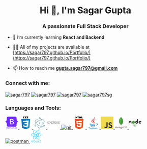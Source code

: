 <h1 align="center">Hi 👋, I'm Sagar Gupta</h1>
<h3 align="center">A passionate Full Stack Developer</h3>

- 🌱 I’m currently learning **React and Backend**

- 👨‍💻 All of my projects are available at [https://sagar797.github.io/Portfolio/](https://sagar797.github.io/Portfolio/)

- 📫 How to reach me **gupta.sagar797@gmail.com**

<h3 align="left">Connect with me:</h3>
<p align="left">
<a href="https://twitter.com/sagar797" target="blank"><img align="center" src="https://cdn.jsdelivr.net/npm/simple-icons@3.0.1/icons/twitter.svg" alt="sagar797" height="30" width="40" /></a>
<a href="https://linkedin.com/in/sagar797" target="blank"><img align="center" src="https://cdn.jsdelivr.net/npm/simple-icons@3.0.1/icons/linkedin.svg" alt="sagar797" height="30" width="40" /></a>
<a href="https://www.codechef.com/users/sagar797" target="blank"><img align="center" src="https://cdn.jsdelivr.net/npm/simple-icons@3.1.0/icons/codechef.svg" alt="sagar797" height="30" width="40" /></a>
<a href="https://www.leetcode.com/sagar797sg" target="blank"><img align="center" src="https://cdn.jsdelivr.net/npm/simple-icons@3.0.1/icons/leetcode.svg" alt="sagar797sg" height="30" width="40" /></a>
</p>

<h3 align="left">Languages and Tools:</h3>
<p align="left"> <a href="https://getbootstrap.com" target="_blank"> <img src="https://raw.githubusercontent.com/devicons/devicon/master/icons/bootstrap/bootstrap-plain-wordmark.svg" alt="bootstrap" width="40" height="40"/> </a> <a href="https://www.w3schools.com/css/" target="_blank"> <img src="https://raw.githubusercontent.com/devicons/devicon/master/icons/css3/css3-original-wordmark.svg" alt="css3" width="40" height="40"/> </a> <a href="https://www.electronjs.org" target="_blank"> <img src="https://raw.githubusercontent.com/devicons/devicon/master/icons/electron/electron-original.svg" alt="electron" width="40" height="40"/> </a> <a href="https://expressjs.com" target="_blank"> <img src="https://raw.githubusercontent.com/devicons/devicon/master/icons/express/express-original-wordmark.svg" alt="express" width="40" height="40"/> </a> <a href="https://git-scm.com/" target="_blank"> <img src="https://www.vectorlogo.zone/logos/git-scm/git-scm-icon.svg" alt="git" width="40" height="40"/> </a> <a href="https://www.w3.org/html/" target="_blank"> <img src="https://raw.githubusercontent.com/devicons/devicon/master/icons/html5/html5-original-wordmark.svg" alt="html5" width="40" height="40"/> </a> <a href="https://www.java.com" target="_blank"> <img src="https://raw.githubusercontent.com/devicons/devicon/master/icons/java/java-original.svg" alt="java" width="40" height="40"/> </a> <a href="https://developer.mozilla.org/en-US/docs/Web/JavaScript" target="_blank"> <img src="https://raw.githubusercontent.com/devicons/devicon/master/icons/javascript/javascript-original.svg" alt="javascript" width="40" height="40"/> </a> <a href="https://www.mongodb.com/" target="_blank"> <img src="https://raw.githubusercontent.com/devicons/devicon/master/icons/mongodb/mongodb-original-wordmark.svg" alt="mongodb" width="40" height="40"/> </a> <a href="https://nodejs.org" target="_blank"> <img src="https://raw.githubusercontent.com/devicons/devicon/master/icons/nodejs/nodejs-original-wordmark.svg" alt="nodejs" width="40" height="40"/> </a> <a href="https://postman.com" target="_blank"> <img src="https://www.vectorlogo.zone/logos/getpostman/getpostman-icon.svg" alt="postman" width="40" height="40"/> </a> <a href="https://reactjs.org/" target="_blank"> <img src="https://raw.githubusercontent.com/devicons/devicon/master/icons/react/react-original-wordmark.svg" alt="react" width="40" height="40"/> </a> </p>
